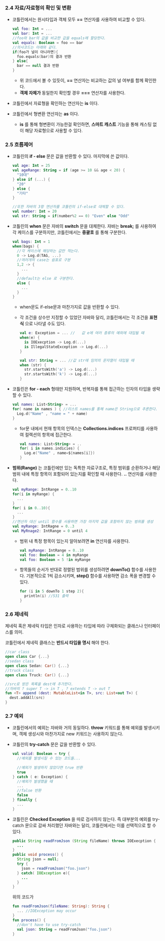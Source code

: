 ### 2.4 자료/자료형의 확인 및 변환

- 코틀린에서는 원시타입과 객체 모두 __==__ 연산자를 사용하여 비교할 수 있다.

  ```kotlin
  val foo: Int = ...
  val bar: Int = ...
  //foo와 bar의 값을 비교한 값을 equals에 할당한다.
  val equals: Boolean = foo == bar 
  //의사코드는 아래와 같다.
  if(foo가 널이 아니라면){
    foo.equals(bar)의 결과 반환
  } else{
    bar == null 결과 반환
  }
  ```

  - 위 코드에서 볼 수 있듯이, __==__ 연산자는 비교하는 값의 널 여부를 함께 확인한다.
  - __객체 자체가__ 동일한지 확인할 경우 __===__ 연산자를 사용한다.

- 코틀린에서 자료형을 확인하는 연산자는 __is__ 이다. 

- 코틀린에서 형변환 연산자는 __as__ 이다. 

  - __is__ 를 통해 형변환이 가능한걸 확인하면, __스마트 캐스트__ 기능을 통해 캐스팅 없이 해당 자료형으로 사용할 수 있다.

### 2.5 흐름제어

+ 코틀린의 __if - else__ 문은 값을 반환할 수 있다. 마지막에 쓴 값이다.

  ```kotlin
  val age: Int = 25
  val ageRange: String = if (age >= 10 && age < 20) {
    "10대"
  } else if (...) {
    "20"
  } else {
    "기타"
  }
  
  //또한 자바의 3항 연산자를 코틀린의 if-else로 대체할 수 있다.
  val number: Int = 20
  val str: String = if(number%2 == 0) "Even" else "Odd"
  ```

+ 코틀린의 __when__ 문은 자바의 __switch__ 문을 대체한다. 자바는 __break;__ 를 사용하여 각 케이스를 구분하지만, 코틀린에서는 __중괄호__ 를 통해 구분한다. 

  ```kotlin
  val bags: Int = 1
  when(bags) {
    //각 케이스에 해당하는 값만 적는다.
    0 -> Log.d(TAG, ...)
    //여러개의 case는 쉼표로 구분
   	1,2 -> {
      ...
    }
    //default는 else 로 구분한다.
    else {
      ...
    }
  }
  ```

  + when문도 if-else문과 마찬가지로 값을 반환할 수 있다. 

  + 각 조건을 상수만 지정할 수 있었던 자바와 달리, 코틀린에서는 각 조건을 __표현식__ 으로 나타낼 수도 있다.

    ```kotlin
    val e: Exception = ... //	값 e에 여러 종류의 예외에 대입될 때
    when(e) {
      is IOExecption -> Log.d(...)
      is IllegalStateException -> Log.d(...)
    }
    
    val str: String = ... //값 str에 임의의 문자열이 대입될 때
    when (str) {
      str.startsWith('a') -> Log.d(...)
      str.startsWith('k') -> Log.d(...)
    }
    ```

+ 코틀린은 __for - each__ 형태만 지원하며, 반복자를 통해 접근하는 인자의 타입을 생략할 수 있다. 

  ```kotlin
  val names: List<String> = ...
  for( name in names ) { //리스트 names를 통해 name은 String으로 추론한다.
    Log.d("Name" , "name = " + name)
  }
  ```

  + for문 내에서 현재 항목의 인덱스는 __Collections.indices__ 프로퍼티를 사용하여 컬렉션의 항목에 접근한다.

    ```kotlin
    val names: List<String> = ..
    for( i in names.indicies) {
      Log.e("Name" , name=${names[i]})
    }
    ```

+ __범위(Range)__ 는 코틀린에만 있는 독특한 자료구조로, 특정 범위를 순환하거나 해당 범위 내에 특정 항목이 포함되어 있는지를 확인할 때 사용한다. __..__ 연산자를 사용한다.

  ```kotlin
  val myRange: IntRange = 0..10
  for(i in myRange) {
    ...
  }
  for( i in 0..10){
    ...
  }
  //연산자 대신 until 함수를 사용하면 가장 마지막 값을 포함하지 않는 범위를 생성
  val myRange: IntRagne = 0..3
  val MyRnage2: IntRange = 0 until 4
  ```

  + 범위 내 특정 항목이 있는지 알아보려면 __in__ 연산자를 사용한다.

    ```kotlin
    val myRange: IntRange = 0..10
    val foo: Boolean = 4 in myRange
    val foo: Boolean = 5 !in myRange
    ```

  + 항목들의 순서가 반대로 정렬된 범위를 생성하려면 __downTo()__ 함수를 사용한다. 기본적으로 1씩 감소시키며, __step()__ 함수를 사용하면 감소 폭을 변경할 수 있다. 

    ```kotlin
    for (i in 5 downTo 1 step 2){
      println(i) //531 출력
    }
    ```

### 2.6 제네릭

제네릭 혹은 제네릭 타입은 인자로 사용하는 타입에 따라 구체화되는 클래스나 인터페이스를 의미.

코틀린에서 제네릭 클래스는 __반드시 타입을 명시__ 해야 한다.

```kotlin 
//car class
open class Car {...}
//sedan class
open class Sedan: Car() {...}
//truck class
open class Truck: Car() {...}

//src로 받은 목록을 dest에 추가한다.
//자바의 ? super T -> in T , ? extends T -> out T
fun <T> append (dest: MutableList<in T>, src: List<out T>) {
  dest.addAll(src)
}
```



### 2.7 예외

- 코틀린에서의 예외는 자바와 거의 동일하다. __throw__ 키워드를 통해 예외를 발생시키며, 객체 생성시와 마찬가지로 new 키워드는 사용하지 않는다. 

- 코틀린의 __try-catch__ 문은 값을 반환할 수 있다.

  ```kotlin
  val valid: Boolean = try {
    //예외를 발생시킬 수 있는 코드들...
    
    //예외가 발생하지 않았다면 true 반환
    true
  } catch ( e: Exception) {
    //예외가 발생했을 때
    ...
    //false 반환
    false
  } finally {
    ...
  }
  ```

- 코틀린은 __Checked Exception__ 을 따로 검사하지 않는다. 즉 대부분의 예외를 try-catch 문으로 감싸 처리했던 자바와는 달리, 코틀린에서는 이를 선택적으로 할 수 있다.

  ```java
  public String readFromJson (String fileName) throws IOExecption {
  	...
  }
  public void process() {
    String json = null;
    try {
      json = readFromJson("foo.json")
    } catch( IOException e){
      ...
    }
  }
  ```

  위의 코드가

  ```kotlin
  fun readFromJson(fileName: String): String {
    ... //IOException may occur
  }
  fun process() {
    //don't have to use try-catch
    val json: String = readFromJson("foo.json")
  }
  ```

  

  
